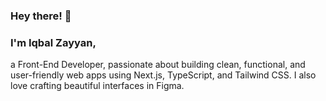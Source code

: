 ### Hey there! 👋

### I'm Iqbal Zayyan, 
a Front-End Developer, passionate about building clean, functional, and user-friendly web apps using Next.js, TypeScript, and Tailwind CSS. I also love crafting beautiful interfaces in Figma.
